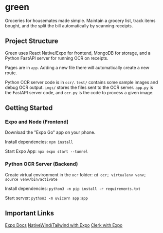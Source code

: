 # green

Groceries for housemates made simple.
Maintain a grocery list, track items bought,
and the split the bill automatically by scanning receipts.

## Project Structure

Green uses React Native/Expo for frontend, MongoDB for storage,
and a Python FastAPI server for running OCR on receipts.

Pages are in `app`. Adding a new file there will automatically create a new route.

Python OCR server code is in `ocr/`. `test/` contains some sample images and debug OCR output.
`imgs/` stores the files sent to the OCR server.
`app.py` is the FastAPI server code, and `ocr.py` is the code to process a given image.

## Getting Started

### Expo and Node (Frontend)

Download the "Expo Go" app on your phone.

Install dependencies: `npm install`

Start Expo App: `npx expo start --tunnel`

### Python OCR Server (Backend)

Create virtual environment in the `ocr` folder: `cd ocr; virtualenv venv; source venv/bin/activate`

Install dependencies: `python3 -m pip install -r requirements.txt`

Start server: `python3 -m uvicorn app:app`

## Important Links

[Expo Docs](https://docs.expo.dev/tutorial/create-your-first-app/)
[NativeWind/Tailwind with Expo](https://www.nativewind.dev/quick-starts/expo)
[Clerk with Expo](https://clerk.com/docs/references/expo/overview)
